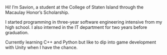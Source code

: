 Hi! I’m Savion, a student at the College of Staten Island through the Macaulay Honor’s Scholarship. 

I started programming in three-year software engineering intensive from my high school. I also interned in the IT department for two years before graduation. 

Currently learning C++ and Python but like to dip into game development with Unity when I have the chance.

